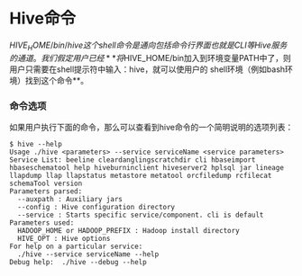 Hive命令
=================================================================================
$HIVE_HOME/bin/hive这个shell命令是通向包括命令行界面也就是CLI等Hive服务的通道。我们假定用户已经
**将$HIVE_HOME/bin加入到环境变量PATH中了，则用户只需要在shell提示符中输入：hive，就可以使用户的
shell环境（例如bash环境）找到这个命令**。

### 命令选项
如果用户执行下面的命令，那么可以查看到hive命令的一个简明说明的选项列表：
```shell
$ hive --help
Usage ./hive <parameters> --service serviceName <service parameters>
Service List: beeline cleardanglingscratchdir cli hbaseimport hbaseschematool help hiveburninclient hiveserver2 hplsql jar lineage llapdump llap llapstatus metastore metatool orcfiledump rcfilecat schemaTool version
Parameters parsed:
  --auxpath : Auxiliary jars
  --config : Hive configuration directory
  --service : Starts specific service/component. cli is default
Parameters used:
  HADOOP_HOME or HADOOP_PREFIX : Hadoop install directory
  HIVE_OPT : Hive options
For help on a particular service:
  ./hive --service serviceName --help
Debug help:  ./hive --debug --help

```
